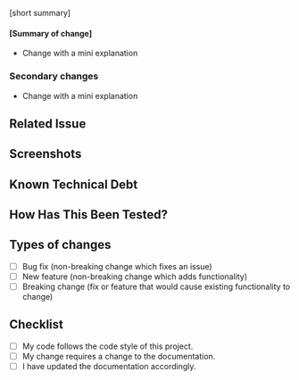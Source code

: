 <!--- Provide a general summary of your changes in the Title above -->

<!--- Provide a short summary for context -->
[short summary]

<!--- Describe your changes in detail, with multiple summaries of changes (if required) -->
#### [Summary of change]

- Change with a mini explanation

### Secondary changes
<!--- Describe any fixes or refactorings that weren't directly related to the main goal of the PR/Jira ticket. -->
- Change with a mini explanation

## Related Issue
<!--- Please link to the issue here: -->
<!--- GET-XXXX .... -->

## Screenshots
<!--- Share any sceenshots your project may have that you think might be helpful or QA and documentation. -->

## Known Technical Debt
<!--- Describe any known technical debt issues that have been considered in detail -->

## How Has This Been Tested?
<!--- Please describe in detail how you tested your changes or test areas that should be looked into/prioritised (advisory) by QA. -->

## Types of changes
<!--- What types of changes does your code introduce? Put an `x` in all the boxes that apply: -->
- [ ] Bug fix (non-breaking change which fixes an issue)
- [ ] New feature (non-breaking change which adds functionality)
- [ ] Breaking change (fix or feature that would cause existing functionality to change)

## Checklist
<!--- Go over all the following points, and put an `x` in all the boxes that apply. -->
<!--- If you're unsure about any of these, don't hesitate to ask. We're here to help! -->
- [ ] My code follows the code style of this project.
- [ ] My change requires a change to the documentation.
- [ ] I have updated the documentation accordingly.
